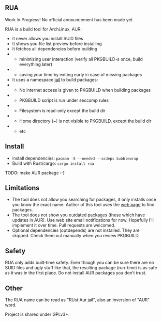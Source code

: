 ## RUA

Work In Progress! No official announcement has been made yet.

RUA is a build tool for ArchLinux, AUR.

* It never allows you install SUID files
* It shows you file list preview before installing
* It fetches all dependencies before building
* * minimizing user interaction (verify all PKGBUILD-s once, build everything later)
* * saving your time by exiting early in case of missing packages
* It uses a namespace [jail](https://github.com/projectatomic/bubblewrap) to build packages:
* * No internet access is given to PKGBUILD when building packages
* * PKGBUILD script is run under seccomp rules
* * Filesystem is read-only except the build dir
* * Home directory (~) is not visible to PKGBUILD, except the build dir
* * etc


## Install
* Install dependencies: `pacman -S --needed --asdeps bubblewrap`
* Build with Rust/cargo: `cargo install rua`

TODO: make AUR package :-)


## Limitations

* The tool does not allow you searching for packages, it only installs once you know the exact name. Author of this tool uses the [web page](https://aur.archlinux.org/packages/) to find packages.
* The tool does not show you outdated packages (those which have updates in AUR). Use web site email notifications for now. Hopefully I'll implement it over time. Pull requests are welcomed.
* Optional dependencies (optdepends) are not installed. They are skipped. Check them out manually when you review PKGBUILD.


## Safety
RUA only adds built-time safety. Even though you can be sure there are no SUID files and ugly stuff like that, the resulting package (run-time) is as safe as it was in the first place. Do not install AUR packages you don't trust.


## Other

The RUA name can be read as "RUst Aur jail", also an inversion of "AUR" word.

Project is shared under GPLv3+.
